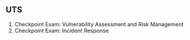## UTS

1. Checkpoint Exam: Vulnerability Assessment and Risk Management
2. Checkpoint Exam: Incident Response
